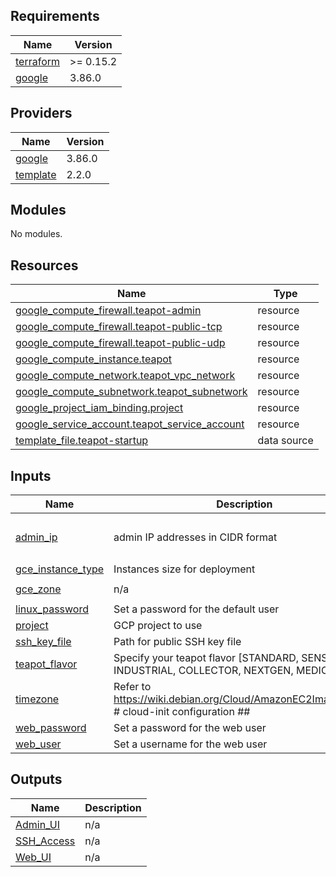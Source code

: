 ## Requirements

| Name | Version |
|------|---------|
| <a name="requirement_terraform"></a> [terraform](#requirement\_terraform) | >= 0.15.2 |
| <a name="requirement_google"></a> [google](#requirement\_google) | 3.86.0 |

## Providers

| Name | Version |
|------|---------|
| <a name="provider_google"></a> [google](#provider\_google) | 3.86.0 |
| <a name="provider_template"></a> [template](#provider\_template) | 2.2.0 |

## Modules

No modules.

## Resources

| Name | Type |
|------|------|
| [google_compute_firewall.teapot-admin](https://registry.terraform.io/providers/hashicorp/google/3.86.0/docs/resources/compute_firewall) | resource |
| [google_compute_firewall.teapot-public-tcp](https://registry.terraform.io/providers/hashicorp/google/3.86.0/docs/resources/compute_firewall) | resource |
| [google_compute_firewall.teapot-public-udp](https://registry.terraform.io/providers/hashicorp/google/3.86.0/docs/resources/compute_firewall) | resource |
| [google_compute_instance.teapot](https://registry.terraform.io/providers/hashicorp/google/3.86.0/docs/resources/compute_instance) | resource |
| [google_compute_network.teapot_vpc_network](https://registry.terraform.io/providers/hashicorp/google/3.86.0/docs/resources/compute_network) | resource |
| [google_compute_subnetwork.teapot_subnetwork](https://registry.terraform.io/providers/hashicorp/google/3.86.0/docs/resources/compute_subnetwork) | resource |
| [google_project_iam_binding.project](https://registry.terraform.io/providers/hashicorp/google/3.86.0/docs/resources/project_iam_binding) | resource |
| [google_service_account.teapot_service_account](https://registry.terraform.io/providers/hashicorp/google/3.86.0/docs/resources/service_account) | resource |
| [template_file.teapot-startup](https://registry.terraform.io/providers/hashicorp/template/latest/docs/data-sources/file) | data source |

## Inputs

| Name | Description | Type | Default | Required |
|------|-------------|------|---------|:--------:|
| <a name="input_admin_ip"></a> [admin\_ip](#input\_admin\_ip) | admin IP addresses in CIDR format | `list` | <pre>[<br>  "127.0.0.1/32"<br>]</pre> | no |
| <a name="input_gce_instance_type"></a> [gce\_instance\_type](#input\_gce\_instance\_type) | Instances size for deployment | `string` | `"n2-highmem-2"` | no |
| <a name="input_gce_zone"></a> [gce\_zone](#input\_gce\_zone) | n/a | `string` | `"europe-west4-b"` | no |
| <a name="input_linux_password"></a> [linux\_password](#input\_linux\_password) | Set a password for the default user | `any` | n/a | yes |
| <a name="input_project"></a> [project](#input\_project) | GCP project to use | `any` | n/a | yes |
| <a name="input_ssh_key_file"></a> [ssh\_key\_file](#input\_ssh\_key\_file) | Path for public SSH key file | `any` | n/a | yes |
| <a name="input_teapot_flavor"></a> [teapot\_flavor](#input\_teapot\_flavor) | Specify your teapot flavor [STANDARD, SENSOR, INDUSTRIAL, COLLECTOR, NEXTGEN, MEDICAL] | `string` | `"STANDARD"` | no |
| <a name="input_timezone"></a> [timezone](#input\_timezone) | Refer to https://wiki.debian.org/Cloud/AmazonEC2Image/Buster # cloud-init configuration ## | `string` | `"UTC"` | no |
| <a name="input_web_password"></a> [web\_password](#input\_web\_password) | Set a password for the web user | `any` | n/a | yes |
| <a name="input_web_user"></a> [web\_user](#input\_web\_user) | Set a username for the web user | `string` | `"webuser"` | no |

## Outputs

| Name | Description |
|------|-------------|
| <a name="output_Admin_UI"></a> [Admin\_UI](#output\_Admin\_UI) | n/a |
| <a name="output_SSH_Access"></a> [SSH\_Access](#output\_SSH\_Access) | n/a |
| <a name="output_Web_UI"></a> [Web\_UI](#output\_Web\_UI) | n/a |
